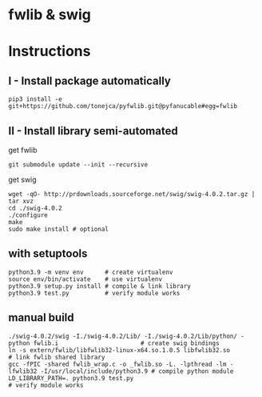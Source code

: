 # fwlib & swig

# Instructions  

## I - Install package automatically
```
pip3 install -e git+https://github.com/tonejca/pyfwlib.git@pyfanucable#egg=fwlib
```

## II - Install library semi-automated  
get fwlib  
```
git submodule update --init --recursive
```

get swig  
```
wget -qO- http://prdownloads.sourceforge.net/swig/swig-4.0.2.tar.gz | tar xvz
cd ./swig-4.0.2
./configure
make
sudo make install # optional
```

## with setuptools  
```
python3.9 -m venv env      # create virtualenv
source env/bin/activate    # use virtualenv
python3.9 setup.py install # compile & link library
python3.9 test.py          # verify module works
```

## manual build  
```
./swig-4.0.2/swig -I./swig-4.0.2/Lib/ -I./swig-4.0.2/Lib/python/ -python fwlib.i                       # create swig bindings
ln -s extern/fwlib/libfwlib32-linux-x64.so.1.0.5 libfwlib32.so                                         # link fwlib shared library
gcc -fPIC -shared fwlib_wrap.c -o _fwlib.so -L. -lpthread -lm -lfwlib32 -I/usr/local/include/python3.9 # compile python module
LD_LIBRARY_PATH=. python3.9 test.py                                                                    # verify module works
```
